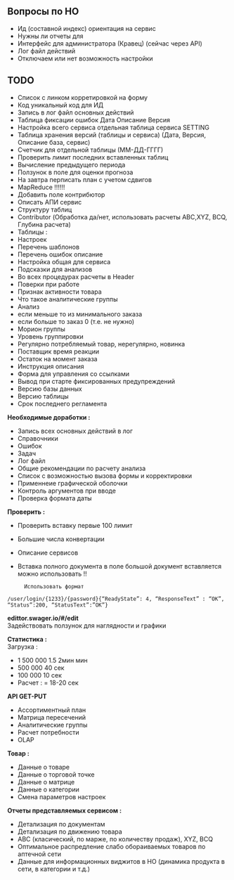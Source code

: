 Вопросы по НО
-

- Ид (составной индекс) ориентация на сервис
- Нужны ли отчеты для 
- Интерфейс для администратора (Кравец) (сейчас через АРI)
- Лог файл действий
- Отключаем или нет возможность настройки


## ТОDO 

- Список с линком корретировкой на форму
- Код уникальный код для ИД
- Запись в лог файл основных действий
- Таблица фиксации ошибок Дата Описание Версия
- Настройка всего сервиса отдельная таблица сервиса SETTING
- Таблица хранения версий (таблицы и сервиса) (Дата, Версия, Описание база, сервис)
- Счетчик для отдельной таблицы (ММ-ДД-ГГГГ)
- Проверить лимит последних вставленных таблиц
- Вычисление предыдущего периода
- Ползунок в поле для оценки прогноза
- На завтра перписать план с учетом сдвигов
- МapReduce !!!!!!
- Добавить поле контрибютор
- Описать АПИ сервис
- Структуру таблиц 
- Соntributor (Обработка да/нет, использовать расчеты АВС,XYZ, BCQ, Глубина расчета)
- Таблицы :
- Настроек
- Перечень шаблонов
- Перечень ошибок описание
- Настройка общая для сервиса
- Подсказки для анализов
- Во всех процедурах расчеты в Header
- Поверки при работе
- Признак активности товара
- Что такое аналитические группы
- Анализ
- если меньше то из минимального заказа
- если больше то заказ 0 (т.е. не нужно)
- Морион группы
- Уровень группировки
- Регулярно потребляемый товар, нерегулярно, новинка
- Поставщик время реакции
- Остаток на момент заказа
- Инструкция описания 
- Форма для управления со ссылками
- Вывод при старте фиксированных предупреждений
- Версию базы данных 
- Версию таблицы
- Срок последнего регламента

**Необходимые доработки :**  

- Запись всех основных действий в лог
- Справочники
- Ошибок
- Задач
- Лог файл
- Общие рекомендации по расчету анализа
- Список с возможностью вызова формы и корректировки
- Применнеие графической оболочки
- Контроль аргументов при вводе
- Проверка формата даты

 
**Проверить :**

- Проверить вставку первые 100 лимит
- Большие числа конвертации
- Описание сервисов
- Вставка полного документа в поле большой документ вставляется можно использовать !!
 
		Использовать формат 
```
/user/login/{1233}/{password}{“ReadyState”: 4, “ResponseText” : “OK”, “Status”:200, “StatusText”:”OK”}
```



**edittor.swager.io/#/edit**  
Задействовать ползунок для наглядности и графики


**Статистика :**  
Загрузка :

- 1 500 000  1.5 2мин  мин
- 500 000    40 сек
- 100 000     10 сек
- Расчет :    = 18-20 сек


**API GET-PUT** 
   
- Ассортиментный план
- Матрица пересечений
- Аналитические группы
- Расчет потребности
- OLAP


**Товар :**

- Данные о товаре
- Данные о торговой точке
- Данные о матрице
- Данные о категории
- Смена параметров настроек
 
**Отчеты представляемых сервисом :**

- Детализация по документам
- Детализация по движению товара
- АВС (класический, по марже, по количеству продаж), XYZ, BCQ
- Оптимальное распредление слабо обораиваемых товаров по аптечной сети
- Данные для информационных виджитов в НО (динамика продукта в сети, в категории и т.д.)
